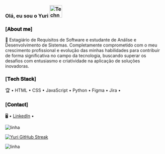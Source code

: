 ### Olá, eu sou o Yuri <img src="https://raw.githubusercontent.com/Tarikul-Islam-Anik/Animated-Fluent-Emojis/master/Emojis/People/Technologist.png" alt="Technologist" width="40" height="40" />

### [𝐀𝐛𝐨𝐮𝐭 𝐦𝐞]

🚀 Estagiário de Requisitos de Software e estudante de Análise e Desenvolvimento de Sistemas. Completamente comprometido com o meu crescimento profissional e evolução das minhas habilidades para contribuir de forma significativa no campo da tecnologia, buscando superar os desafios com entusiasmo e criatividade na aplicação de soluções inovadoras.

### [𝐓𝐞𝐜𝐡 𝐒𝐭𝐚𝐜𝐤]

🏆 • HTML • CSS • JavaScript • Python • Figma • Jira • 

### [𝐂𝐨𝐧𝐭𝐚𝐜𝐭]

🖥️ • [LinkedIn](https://www.linkedin.com/in/yurialvs/) •

![linha](https://user-images.githubusercontent.com/73097560/115834477-dbab4500-a447-11eb-908a-139a6edaec5c.gif)

[![Yuri GitHub Streak](https://streak-stats.demolab.com?user=yurialvs&theme=transparent&locale=pt_BR&card_width=500)](https://git.io/streak-stats)

![linha](https://user-images.githubusercontent.com/73097560/115834477-dbab4500-a447-11eb-908a-139a6edaec5c.gif)